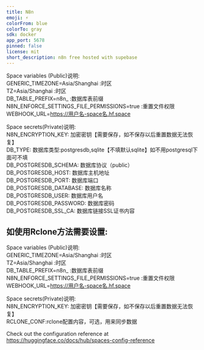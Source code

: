 ```yaml
---
title: N8n
emoji: ⚡
colorFrom: blue
colorTo: gray
sdk: docker
app_port: 5678
pinned: false
license: mit
short_description: n8n free hosted with supebase
---
```


Space variables (Public)说明:   
GENERIC_TIMEZONE=Asia/Shanghai  :时区   
TZ=Asia/Shanghai   :时区   
DB_TABLE_PREFIX=n8n_    :数据库表前缀   
N8N_ENFORCE_SETTINGS_FILE_PERMISSIONS=true   :重置文件权限   
WEBHOOK_URL=https://用户名-space名.hf.space   


Space secrets(Private)说明:   
N8N_ENCRYPTION_KEY:  加密密钥【需要保存，如不保存以后重置数据无法恢复】   
DB_TYPE: 数据库类型:postgresdb,sqlite【不填默认sqlite】如不用postgresql下面可不填   
DB_POSTGRESDB_SCHEMA: 数据库协议（public）   
DB_POSTGRESDB_HOST: 数据库主机地址   
DB_POSTGRESDB_PORT: 数据库端口   
DB_POSTGRESDB_DATABASE: 数据库名称   
DB_POSTGRESDB_USER: 数据库用户名   
DB_POSTGRESDB_PASSWORD: 数据库密码   
DB_POSTGRESDB_SSL_CA: 数据库链接SSL证书内容   

## 如使用Rclone方法需要设置:

Space variables (Public)说明:   
GENERIC_TIMEZONE=Asia/Shanghai  :时区   
TZ=Asia/Shanghai   :时区   
DB_TABLE_PREFIX=n8n_    :数据库表前缀   
N8N_ENFORCE_SETTINGS_FILE_PERMISSIONS=true   :重置文件权限   
WEBHOOK_URL=https://用户名-space名.hf.space     

Space secrets(Private)说明:   
N8N_ENCRYPTION_KEY:  加密密钥【需要保存，如不保存以后重置数据无法恢复】   
RCLONE_CONF:rclone配置内容，可选，用来同步数据  


Check out the configuration reference at https://huggingface.co/docs/hub/spaces-config-reference
